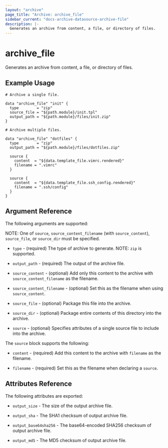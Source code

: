 ```yaml
---
layout: "archive"
page_title: "Archive: archive_file"
sidebar_current: "docs-archive-datasource-archive-file"
description: |-
  Generates an archive from content, a file, or directory of files.
---
```


# archive_file

Generates an archive from content, a file, or directory of files.

## Example Usage

```hcl
# Archive a single file.

data "archive_file" "init" {
  type        = "zip"
  source_file = "${path.module}/init.tpl"
  output_path = "${path.module}/files/init.zip"
}

# Archive multiple files.

data "archive_file" "dotfiles" {
  type        = "zip"
  output_path = "${path.module}/files/dotfiles.zip"

  source {
    content  = "${data.template_file.vimrc.rendered}"
    filename = ".vimrc"
  }

  source {
    content  = "${data.template_file.ssh_config.rendered}"
    filename = ".ssh/config"
  }
}
```

## Argument Reference

The following arguments are supported:

NOTE: One of `source`, `source_content_filename` (with `source_content`), `source_file`, or `source_dir` must be specified.

* `type` - (required) The type of archive to generate.
  NOTE: `zip` is supported.

* `output_path` - (required) The output of the archive file.

* `source_content` - (optional) Add only this content to the archive with `source_content_filename` as the filename.

* `source_content_filename` - (optional) Set this as the filename when using `source_content`.

* `source_file` - (optional) Package this file into the archive.

* `source_dir` - (optional) Package entire contents of this directory into the archive.

* `source` - (optional) Specifies attributes of a single source file to include into the archive.

The `source` block supports the following:

* `content` - (required) Add this content to the archive with `filename` as the filename.

* `filename` - (required) Set this as the filename when declaring a `source`.

## Attributes Reference

The following attributes are exported:

* `output_size` - The size of the output archive file.

* `output_sha` - The SHA1 checksum of output archive file.

* `output_base64sha256` - The base64-encoded SHA256 checksum of output archive file.

* `output_md5` - The MD5 checksum of output archive file.
